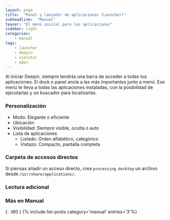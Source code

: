 ```yaml
---
layout: page
title:  "Panel y lanzador de aplicaciones (Launcher)"
subheadline:  "Manual"
teaser: "El menú inicial para las aplicaciones"
sidebar: right
categories:
    - manual
tags:
    - launcher
    - deepin
    - ejecutar
    - apps
---
```

Al iniciar Deepin, siempre tendrás una barra de acceder a todas tus aplicaciones. El dock o panel ancla a las más importantes junto a menú. Ese menú te lleva a todas las aplicaciones instaladas, con la posibilidad de ejecutarlas y un buscador para localizarlas.

### Personalización
* Modo: Elegante o eficiente
* Ubicación
* Visibilidad: Siempre visible, oculta o auto
* Lista de aplicaciones
  * Listado: Orden alfabético, categórico
  * Vistazo: Compacto, pantalla completa

### Carpeta de accesos directos
Si piensas añadir un acceso directo, crea `processing.desktop` un archivo desde `/usr/share/applications/`.

### Lectura adicional

### Más en Manual
{: .t60 }
{% include list-posts category='manual' entries='3'%}
